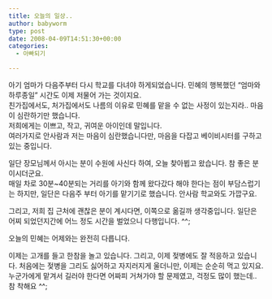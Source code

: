 ```yaml
---
title: 오늘의 일상..
author: babyworm
type: post
date: 2008-04-09T14:51:30+00:00
categories:
  - 아빠되기

---
```

아기 엄마가 다음주부터 다시 학교를 다녀야 하게되었습니다. 민혜의 행복했던 &#8220;엄마와 하루종일&#8221; 시간도 이제 저물어 가는 것이지요.  
친가집에서도, 처가집에서도 나름의 이유로 민혜를 맡을 수 없는 사정이 있는지라.. 마음이 심란하기만 했습니다.  
저희에게는 이쁘고, 작고, 귀여운 아이인데 말입니다.  
여러가지로 안사람과 저는 마음이 심란했습니다만, 마음을 다잡고 베이비시터를 구하고 있는 중입니다.

일단 장모님께서 아시는 분이 수원에 사신다 하여, 오늘 찾아뵙고 왔습니다. 참 좋은 분이시더군요.  
매일 차로 30분~40분되는 거리를 아기와 함께 왔다갔다 해야 한다는 점이 부담스럽기는 하지만, 일단은 다음주 부터 아기를 맡기기로 했습니다. 안사람 학교와도 가깝구요.

그리고, 저희 집 근처에 괜찮은 분이 계시다면, 이쪽으로 옮길까 생각중입니다. 일단은 어찌 되었던지간에 어느 정도 시간을 벌었으니 다행입니다. ^^;

오늘의 민혜는 어제와는 완전히 다릅니다.

이제는 고개를 들고 한참을 놀고 있습니다. 그리고, 이제 젖병에도 잘 적응하고 있습니다. 처음에는 젖병을 그리도 싫어하고 자지러지게 울더니만, 이제는 순순히 먹고 있지요. 누군가에게 맡겨서 길러야 한다면 어짜피 거쳐가야 할 문제였고, 걱정도 많이 했는데..  
참 착해요 ^^;
